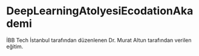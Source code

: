 # DeepLearningAtolyesiEcodationAkademi
İBB Tech İstanbul tarafından düzenlenen Dr. Murat Altun tarafından verilen eğitim.
